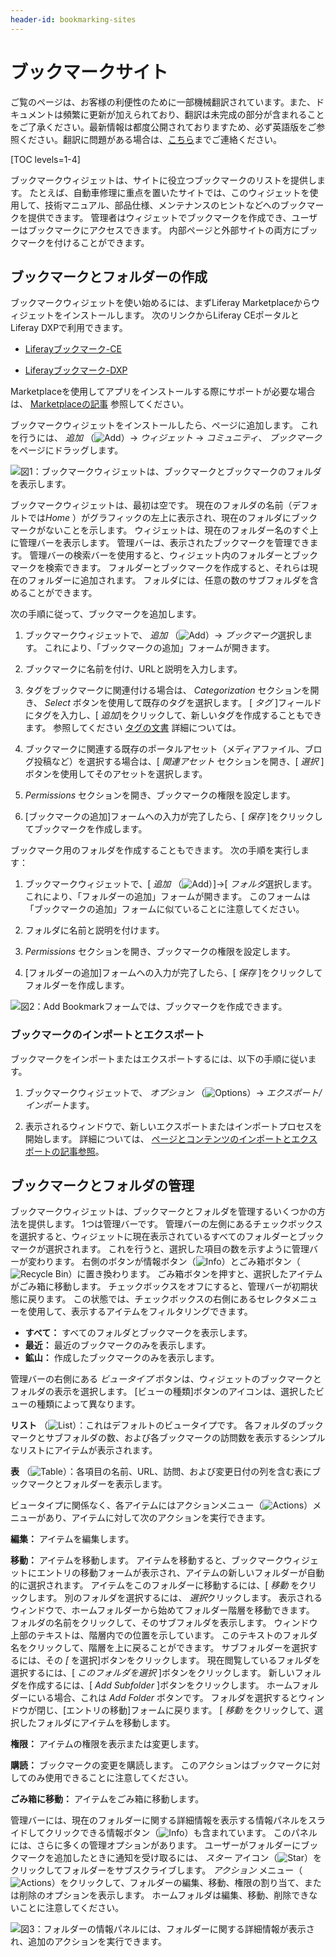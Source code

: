 ```yaml
---
header-id: bookmarking-sites
---
```


# ブックマークサイト

<p class="alert alert-info"><span class="wysiwyg-color-blue120">ご覧のページは、お客様の利便性のために一部機械翻訳されています。また、ドキュメントは頻繁に更新が加えられており、翻訳は未完成の部分が含まれることをご了承ください。最新情報は都度公開されておりますため、必ず英語版をご参照ください。翻訳に問題がある場合は、<a href="mailto:support-content-jp@liferay.com">こちら</a>までご連絡ください。</span></p>

[TOC levels=1-4]

ブックマークウィジェットは、サイトに役立つブックマークのリストを提供します。 たとえば、自動車修理に重点を置いたサイトでは、このウィジェットを使用して、技術マニュアル、部品仕様、メンテナンスのヒントなどへのブックマークを提供できます。 管理者はウィジェットでブックマークを作成でき、ユーザーはブックマークにアクセスできます。 内部ページと外部サイトの両方にブックマークを付けることができます。

## ブックマークとフォルダーの作成

ブックマークウィジェットを使い始めるには、まずLiferay Marketplaceからウィジェットをインストールします。 次のリンクからLiferay CEポータルとLiferay DXPで利用できます。

  - [Liferayブックマーク-CE](https://web.liferay.com/marketplace/-/mp/application/106177165)

  - [Liferayブックマーク-DXP](https://web.liferay.com/marketplace/-/mp/application/106221974)

Marketplaceを使用してアプリをインストールする際にサポートが必要な場合は、 [Marketplaceの記事](/docs/7-1/user/-/knowledge_base/u/using-the-liferay-marketplace) 参照してください。

ブックマークウィジェットをインストールしたら、ページに追加します。 これを行うには、 *追加* （![Add](../../../images/icon-add-app.png)）→ *ウィジェット* → *コミュニティ*、 *ブックマーク* をページにドラッグします。

![図1：ブックマークウィジェットは、ブックマークとブックマークのフォルダを表示します。](../../../images/bookmarks-all.png)

ブックマークウィジェットは、最初は空です。 現在のフォルダの名前（デフォルトでは*Home* ）がグラフィックの左上に表示され、現在のフォルダにブックマークがないことを示します。 ウィジェットは、現在のフォルダー名のすぐ上に管理バーを表示します。 管理バーは、表示されたブックマークを管理できます。 管理バーの検索バーを使用すると、ウィジェット内のフォルダーとブックマークを検索できます。 フォルダーとブックマークを作成すると、それらは現在のフォルダーに追加されます。 フォルダには、任意の数のサブフォルダを含めることができます。

次の手順に従って、ブックマークを追加します。

1.  ブックマークウィジェットで、 *追加* （![Add](../../../images/icon-portlet-add-control.png)）→ *ブックマーク*選択します。 これにより、「ブックマークの追加」フォームが開きます。

2.  ブックマークに名前を付け、URLと説明を入力します。

3.  タグをブックマークに関連付ける場合は、 *Categorization* セクションを開き、 *Select* ボタンを使用して既存のタグを選択します。 [ *タグ* ]フィールドにタグを入力し、[ *追加*]をクリックして、新しいタグを作成することもできます。 参照してください [タグの文書](/docs/7-1/user/-/knowledge_base/u/organizing-content-with-tags-and-categories) 詳細については。

4.  ブックマークに関連する既存のポータルアセット（メディアファイル、ブログ投稿など）を選択する場合は、[ *関連アセット* セクションを開き、[ *選択* ]ボタンを使用してそのアセットを選択します。

5.  *Permissions* セクションを開き、ブックマークの権限を設定します。

6.  [ブックマークの追加]フォームへの入力が完了したら、[ *保存* ]をクリックしてブックマークを作成します。

ブックマーク用のフォルダを作成することもできます。 次の手順を実行します：

1.  ブックマークウィジェットで、[ *追加* （![Add](../../../images/icon-portlet-add-control.png)）]→[ *フォルダ*選択します。 これにより、「フォルダーの追加」フォームが開きます。 このフォームは「ブックマークの追加」フォームに似ていることに注意してください。

2.  フォルダに名前と説明を付けます。

3.  *Permissions* セクションを開き、ブックマークの権限を設定します。

4.  [フォルダーの追加]フォームへの入力が完了したら、[ *保存* ]をクリックしてフォルダーを作成します。

![図2：Add Bookmarkフォームでは、ブックマークを作成できます。](../../../images/bookmarks-add-bookmark.png)

### ブックマークのインポートとエクスポート

ブックマークをインポートまたはエクスポートするには、以下の手順に従います。

1.  ブックマークウィジェットで、 *オプション* （![Options](../../../images/icon-app-options.png)）→ *エクスポート/インポート*ます。

2.  表示されるウィンドウで、新しいエクスポートまたはインポートプロセスを開始します。 詳細については、 [ページとコンテンツのインポートとエクスポートの記事参照](/docs/7-1/user/-/knowledge_base/u/importing-exporting-pages-and-content)。

## ブックマークとフォルダの管理

ブックマークウィジェットは、ブックマークとフォルダを管理するいくつかの方法を提供します。 1つは管理バーです。 管理バーの左側にあるチェックボックスを選択すると、ウィジェットに現在表示されているすべてのフォルダーとブックマークが選択されます。 これを行うと、選択した項目の数を示すように管理バーが変わります。 右側のボタンが情報ボタン（![Info](../../../images/icon-information-dm.png)）とごみ箱ボタン（![Recycle Bin](../../../images/icon-trash.png)）に置き換わります。 ごみ箱ボタンを押すと、選択したアイテムがごみ箱に移動します。 チェックボックスをオフにすると、管理バーが初期状態に戻ります。 この状態では、チェックボックスの右側にあるセレクタメニューを使用して、表示するアイテムをフィルタリングできます。

  - **すべて：** すべてのフォルダとブックマークを表示します。
  - **最近：** 最近のブックマークのみを表示します。
  - **鉱山：** 作成したブックマークのみを表示します。

管理バーの右側にある *ビュータイプ* ボタンは、ウィジェットのブックマークとフォルダの表示を選択します。 [ビューの種類]ボタンのアイコンは、選択したビューの種類によって異なります。

**リスト** （![List](../../../images/icon-view-type-list.png)）：これはデフォルトのビュータイプです。 各フォルダのブックマークとサブフォルダの数、および各ブックマークの訪問数を表示するシンプルなリストにアイテムが表示されます。

**表** （![Table](../../../images/icon-view-type-table.png)）：各項目の名前、URL、訪問、および変更日付の列を含む表にブックマークとフォルダーを表示します。

ビュータイプに関係なく、各アイテムにはアクションメニュー（![Actions](../../../images/icon-actions.png)）メニューがあり、アイテムに対して次のアクションを実行できます。

**編集：** アイテムを編集します。

**移動：** アイテムを移動します。 アイテムを移動すると、ブックマークウィジェットにエントリの移動フォームが表示され、アイテムの新しいフォルダーが自動的に選択されます。 アイテムをこのフォルダーに移動するには、[ *移動* をクリックします。 別のフォルダを選択するには、 *選択*クリックします。 表示されるウィンドウで、ホームフォルダーから始めてフォルダー階層を移動できます。 フォルダの名前をクリックして、そのサブフォルダを表示します。 ウィンドウ上部のテキストは、階層内での位置を示しています。 このテキストのフォルダ名をクリックして、階層を上に戻ることができます。 サブフォルダーを選択するには、その *[* を選択]ボタンをクリックします。 現在閲覧しているフォルダを選択するには、[ *このフォルダを選択* ]ボタンをクリックします。 新しいフォルダを作成するには、[ *Add Subfolder* ]ボタンをクリックします。 ホームフォルダーにいる場合、これは *Add Folder* ボタンです。 フォルダを選択するとウィンドウが閉じ、[エントリの移動]フォームに戻ります。 [ *移動* をクリックして、選択したフォルダにアイテムを移動します。

**権限：** アイテムの権限を表示または変更します。

**購読：** ブックマークの変更を購読します。 このアクションはブックマークに対してのみ使用できることに注意してください。

**ごみ箱に移動：** アイテムをごみ箱に移動します。

管理バーには、現在のフォルダーに関する詳細情報を表示する情報パネルをスライドしてクリックできる情報ボタン（![Info](../../../images/icon-information-dm.png)）も含まれています。 このパネルには、さらに多くの管理オプションがあります。 ユーザーがフォルダーにブックマークを追加したときに通知を受け取るには、 *スター* アイコン（![Star](../../../images/icon-star.png)）をクリックしてフォルダーをサブスクライブします。 *アクション* メニュー（![Actions](../../../images/icon-actions.png)）をクリックして、フォルダーの編集、移動、権限の割り当て、または削除のオプションを表示します。 ホームフォルダは編集、移動、削除できないことに注意してください。

![図3：フォルダーの情報パネルには、フォルダーに関する詳細情報が表示され、追加のアクションを実行できます。](../../../images/bookmarks-info-panel.png)
